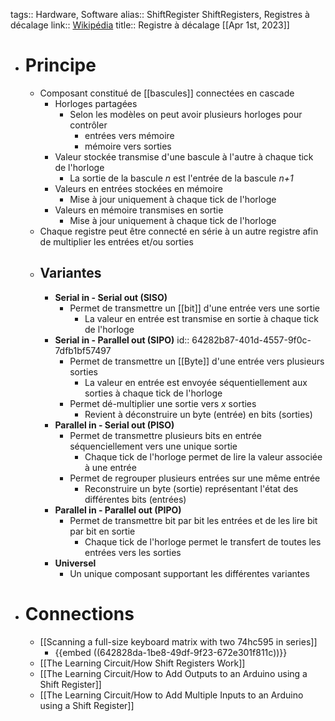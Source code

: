 tags:: Hardware, Software
alias:: ShiftRegister ShiftRegisters, Registres à décalage
link:: [Wikipédia](https://en.wikipedia.org/wiki/Shift_register)
title:: Registre à décalage
[[Apr 1st, 2023]]

- # Principe
	- Composant constitué de [[bascules]] connectées en cascade
		- Horloges partagées
			- Selon les modèles on peut avoir plusieurs horloges pour contrôler
				- entrées vers mémoire
				- mémoire vers sorties
		- Valeur stockée transmise d'une bascule à l'autre à chaque tick de l'horloge
			- La sortie de la bascule *n* est l'entrée de la bascule *n+1*
		- Valeurs en entrées stockées en mémoire
			- Mise à jour uniquement à chaque tick de l'horloge
		- Valeurs en mémoire transmises en sortie
			- Mise à jour uniquement à chaque tick de l'horloge
	- Chaque registre peut être connecté en série à un autre registre afin de multiplier les entrées et/ou sorties
	- ## Variantes
		- **Serial in - Serial out (SISO)**
			- Permet de transmettre un [[bit]] d'une entrée vers une sortie
				- La valeur en entrée est transmise en sortie à chaque tick de l'horloge
		- **Serial in - Parallel out (SIPO)**
		  id:: 64282b87-401d-4557-9f0c-7dfb1bf57497
			- Permet de transmettre un [[Byte]] d'une entrée vers plusieurs sorties
				- La valeur en entrée est envoyée séquentiellement aux sorties à chaque tick de l'horloge
			- Permet dé-multiplier une sortie vers *x* sorties
				- Revient à déconstruire un byte (entrée) en bits (sorties)
		- **Parallel in - Serial out (PISO)**
			- Permet de transmettre plusieurs bits en entrée séquenciellement vers une unique sortie
				- Chaque tick de l'horloge permet de lire la valeur associée à une entrée
			- Permet de regrouper plusieurs entrées sur une même entrée
				- Reconstruire un byte (sortie) représentant l'état des différentes bits (entrées)
		- **Parallel in - Parallel out (PIPO)**
			- Permet de transmettre bit par bit les entrées et de les lire bit par bit en sortie
				- Chaque tick de l'horloge permet le transfert de toutes les entrées vers les sorties
		- **Universel**
			- Un unique composant supportant les différentes variantes
- # Connections
	- [[Scanning a full-size keyboard matrix with two 74hc595 in series]]
		- {{embed ((642828da-1be8-49df-9f23-672e301f811c))}}
	- [[The Learning Circuit/How Shift Registers Work]]
	- [[The Learning Circuit/How to Add Outputs to an Arduino using a Shift Register]]
	- [[The Learning Circuit/How to Add Multiple Inputs to an Arduino using a Shift Register]]